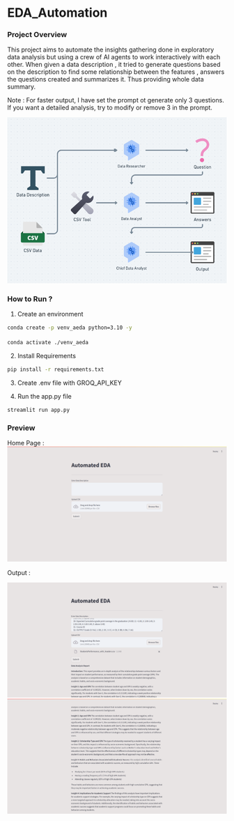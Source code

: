 # EDA_Automation
### Project Overview

This project aims to automate the insights gathering done in exploratory data analysis but using a crew of AI agents to work interactively with each other. When given a data description , it tried to generate questions based on the description to find some relationship between the features , answers the questions created and summarizes it. Thus providing whole data summary. 

Note : For faster output, I have set the prompt ot generate only 3 questions. If you want a detailed analysis, try to modify or remove 3 in the prompt.

![](./images/overview.png)

### How to Run ?

1. Create an environment

```bash
conda create -p venv_aeda python=3.10 -y

conda activate ./venv_aeda
```

2. Install Requirements

```bash
pip install -r requirements.txt
```

3. Create .env file with GROQ_API_KEY 

4. Run the app.py file

```bash
streamlit run app.py
```

### Preview

Home Page :
![](./images/home.png)

Output : 

![](./images/output.png)
![](./images/output1.png)